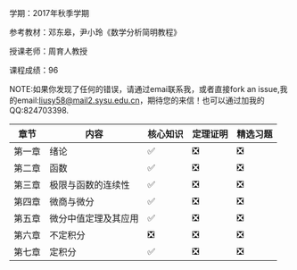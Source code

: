 学期：2017年秋季学期

参考教材：邓东皋，尹小玲《数学分析简明教程》

授课老师：周育人教授

课程成绩：96

NOTE:如果你发现了任何的错误，请通过emai联系我，或者直接fork an issue,我的email:liusy58@mail2.sysu.edu.cn，期待您的来信！也可以通过加我的QQ:824703398.


|章节|内容|核心知识|定理证明|精选习题|
|-|-|-|-|-|
|第一章|绪论|✅|❎|❎|
|第二章|函数|✅|❎|❎|
|第三章|极限与函数的连续性|✅|❎|❎|
|第四章|微商与微分|✅|❎|❎|
|第五章|微分中值定理及其应用|✅|❎|❎|
|第六章|不定积分|❎|❎|❎|
|第七章|定积分|✅|❎|❎|

